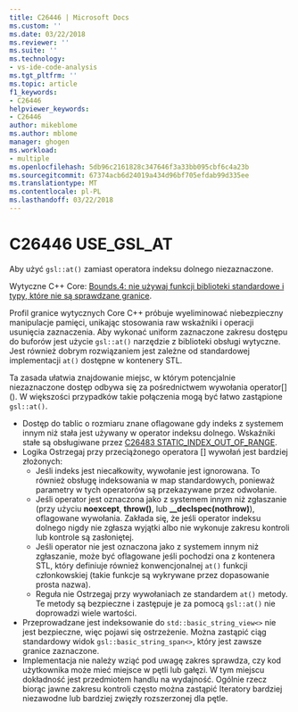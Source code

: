 ```yaml
---
title: C26446 | Microsoft Docs
ms.custom: ''
ms.date: 03/22/2018
ms.reviewer: ''
ms.suite: ''
ms.technology:
- vs-ide-code-analysis
ms.tgt_pltfrm: ''
ms.topic: article
f1_keywords:
- C26446
helpviewer_keywords:
- C26446
author: mikeblome
ms.author: mblome
manager: ghogen
ms.workload:
- multiple
ms.openlocfilehash: 5db96c2161828c347646f3a33bb095cbf6c4a23b
ms.sourcegitcommit: 67374acb6d24019a434d96bf705efdab99d335ee
ms.translationtype: MT
ms.contentlocale: pl-PL
ms.lasthandoff: 03/22/2018
---
```

# <a name="c26446-usegslat"></a>C26446 USE_GSL_AT

Aby użyć `gsl::at()` zamiast operatora indeksu dolnego niezaznaczone.

Wytyczne C++ Core: [Bounds.4: nie używaj funkcji biblioteki standardowe i typy, które nie są sprawdzane granice](https://github.com/isocpp/CppCoreGuidelines/blob/master/CppCoreGuidelines.md#probounds-bounds-safety-profile).

Profil granice wytycznych Core C++ próbuje wyeliminować niebezpieczny manipulacje pamięci, unikając stosowania raw wskaźniki i operacji usunięcia zaznaczenia. Aby wykonać uniform zaznaczone zakresu dostępu do buforów jest użycie `gsl::at()` narzędzie z biblioteki obsługi wytyczne. Jest również dobrym rozwiązaniem jest zależne od standardowej implementacji `at()` dostępne w kontenery STL.

Ta zasada ułatwia znajdowanie miejsc, w którym potencjalnie niezaznaczone dostęp odbywa się za pośrednictwem wywołania operator\[] (). W większości przypadków takie połączenia mogą być łatwo zastąpione `gsl::at()`.


- Dostęp do tablic o rozmiaru znane oflagowane gdy indeks z systemem innym niż stała jest używany w operator indeksu dolnego. Wskaźniki stałe są obsługiwane przez [C26483 STATIC_INDEX_OUT_OF_RANGE](c26483.md).
- Logika Ostrzegaj przy przeciążonego operatora [] wywołań jest bardziej złożonych:
  - Jeśli indeks jest niecałkowity, wywołanie jest ignorowana. To również obsługę indeksowania w map standardowych, ponieważ parametry w tych operatorów są przekazywane przez odwołanie.
  - Jeśli operator jest oznaczona jako z systemem innym niż zgłaszanie (przy użyciu **noexcept**, **throw()**, lub **__declspec(nothrow)**), oflagowane wywołania. Zakłada się, że jeśli operator indeksu dolnego nigdy nie zgłasza wyjątki albo nie wykonuje zakresu kontroli lub kontrole są zasłoniętej.
  - Jeśli operator nie jest oznaczona jako z systemem innym niż zgłaszanie, może być oflagowane jeśli pochodzi ona z kontenera STL, który definiuje również konwencjonalnej `at()` funkcji członkowskiej (takie funkcje są wykrywane przez dopasowanie prosta nazwa).
  - Reguła nie Ostrzegaj przy wywołaniach ze standardem `at()` metody. Te metody są bezpieczne i zastępuje je za pomocą `gsl::at()` nie doprowadzi wiele wartości.
- Przeprowadzane jest indeksowanie do `std::basic_string_view<>` nie jest bezpieczne, więc pojawi się ostrzeżenie. Można zastąpić ciąg standardowy widok `gsl::basic_string_span<>`, który jest zawsze granice zaznaczone.
- Implementacja nie należy wziąć pod uwagę zakres sprawdza, czy kod użytkownika może mieć miejsce w pętli lub gałęzi. W tym miejscu dokładność jest przedmiotem handlu na wydajność. Ogólnie rzecz biorąc jawne zakresu kontroli często można zastąpić Iteratory bardziej niezawodne lub bardziej zwięzły rozszerzonej dla pętle.

